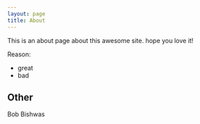 ```yaml
---
layout: page
title: About
---
```


This is an about page about this awesome site.
hope you love it!

Reason:
- great
- bad

## Other

Bob Bishwas
